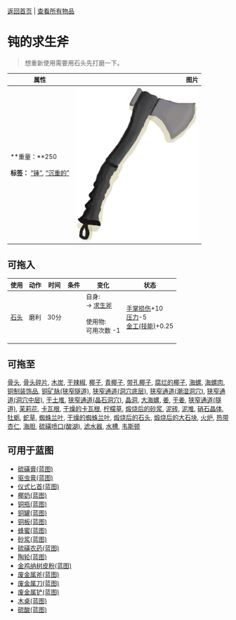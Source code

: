 [返回首页](index.md)   |  [查看所有物品](object.md)
# 钝的求生斧  
> 想重新使用需要用石头先打磨一下。  
  
  属性  |   图片   
 ----  |  ----:   
 **重量：**250<br><br>**标签：**	[“锤”](tag_Hammer.md), [“沉重的”](tag_Heavy.md)  |  ![](Sprite/SurvivalAxe.png)   
  
## 可拖入  
使用  |  动作  |  时间  |  条件  |  变化  |  状态  
----  |  ----  |  ----  |  ----  |  ----  |  ----  
[石头](Stone.md)  |  磨利  |  30分  |    |  自身:<br>→ [求生斧](AxeSurvival.md)<br><br>使用物:<br>可用次数  -1<br><br>  |  [手掌损伤](HandDamage.md)+10<br>[压力](Stress.md)-5<br>[金工(技能)](Skill_Metalworking.md)+0.25  
## 可拖至  
[骨头](Bones.md), [骨头碎片](BoneSplinters.md), [木炭](Charcoal.md), [干辣椒](ChiliesDried.md), [椰子](Coconut.md), [青椰子](CoconutHusked.md), [带孔椰子](CoconutPerforated.md), [腐烂的椰子](CoconutRotten.md), [海螺](Conch.md), [海螺肉](ConchMeat.md), [铜制装饰品](CopperDecoration_Mold.md), [铜矿脉(狭窄隧道)](CopperVein.md), [狭窄通道(洞穴底层)](CrystalChamberEntranceClosed.md), [狭窄通道(潮湿洞穴)](DarkCaveCaveEntranceClosed.md), [狭窄通道(洞穴中层)](DarkChamberCaveEntranceClosed.md), [干土堆](DirtPile.md), [狭窄通道(晶石洞穴)](FloodedChamberEntranceClosed.md), [晶洞](Geode.md), [大海螺](GiantConch.md), [姜](Ginger.md), [干姜](GingerDried.md), [狭窄通道(隧道)](HighChamberEntranceClosed.md), [茉莉花](JasmineFlowers.md), [卡瓦根](KavaRoot.md), [干燥的卡瓦根](KavaRootDried.md), [柠檬草](LemongrassStalks.md), [煅烧后的砂浆](MortarBurnt.md), [泥砖](MudBrick.md), [泥堆](MudPile.md), [硝石晶体](NiterCrystals.md), [牡蛎](Oyster.md), [蛇草](SnakeGrass.md), [蜘蛛兰叶](SpiderLilyLeaves.md), [干燥的蜘蛛兰叶](SpiderLilyLeavesDried.md), [煅烧后的石头](StoneBurnt.md), [煅烧后的大石块](StoneHeavyBurnt.md), [火炉](StoveExtinguished.md), [热带杏仁](TropicalAlmonds.md), [海胆](Urchin.md), [硫磺喷口(酸湖)](VentBrimstone.md), [滤水器](WaterFilter.md), [水槽](WateringTrough.md), [韦斯顿](Weston.md)  
## 可用于蓝图  
- [硫磺膏(蓝图)](Bp_BrimstoneGel.md)  
- [驱虫膏(蓝图)](Bp_BugRepellent.md)  
- [仪式匕首(蓝图)](Bp_CeremonialDagger.md)  
- [椰奶(蓝图)](Bp_CoconutMilk.md)  
- [铜瓶(蓝图)](Bp_CopperBottle.md)  
- [铜罐(蓝图)](Bp_CopperJar.md)  
- [铜板(蓝图)](Bp_CopperSheet.md)  
- [蜂蜜(蓝图)](Bp_Honey.md)  
- [砂浆(蓝图)](Bp_Mortar.md)  
- [硫磺农药(蓝图)](Bp_PesticideBrimstone.md)  
- [陶轮(蓝图)](Bp_PotteryWheel.md)  
- [金鸡纳树皮粉(蓝图)](Bp_Quinine.md)  
- [废金属斧(蓝图)](Bp_ScrapAxe.md)  
- [废金属刀(蓝图)](Bp_ScrapKnife.md)  
- [废金属铲(蓝图)](Bp_ScrapShovel.md)  
- [木桌(蓝图)](Bp_Table.md)  
- [硫酸(蓝图)](Bp_Vitriol.md)  
  
  
